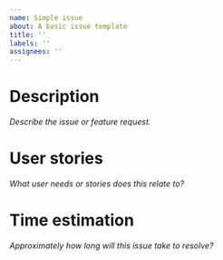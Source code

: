```yaml
---
name: Simple issue
about: A basic issue template
title: ''
labels: ''
assignees: ''
---
```


# Description

_Describe the issue or feature request._

# User stories

_What user needs or stories does this relate to?_

# Time estimation

_Approximately how long will this issue take to resolve?_